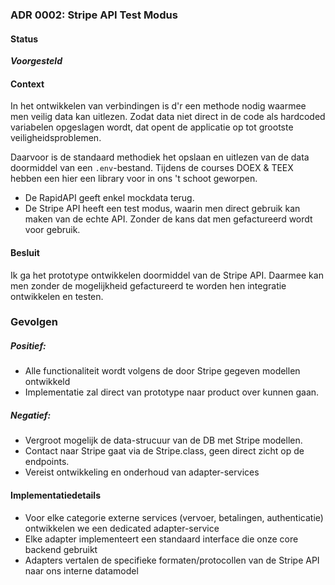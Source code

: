 ### ADR 0002: Stripe API Test Modus

#### Status
_**Voorgesteld**_
#### Context
In het ontwikkelen van verbindingen is d'r een methode nodig waarmee men veilig data kan uitlezen. Zodat data niet direct in de code als hardcoded variabelen opgeslagen wordt, dat opent de applicatie op tot grootste veiligheidsproblemen. 

Daarvoor is de standaard methodiek het opslaan en uitlezen van de data doormiddel van een `.env`-bestand. Tijdens de courses DOEX & TEEX hebben een hier een library voor in ons 't schoot geworpen. 

- De RapidAPI geeft enkel mockdata terug.
- De Stripe API heeft een test modus, waarin men direct gebruik kan maken van de echte API. Zonder de kans dat men gefactureerd wordt voor gebruik.

#### Besluit
Ik ga het prototype ontwikkelen doormiddel van de Stripe API. Daarmee kan men zonder de mogelijkheid gefactureerd te worden hen integratie ontwikkelen en testen.

### Gevolgen

##### Positief:

- Alle functionaliteit wordt volgens de door Stripe gegeven modellen ontwikkeld
- Implementatie zal direct van prototype naar product over kunnen gaan.

##### Negatief:

- Vergroot mogelijk de data-strucuur van de DB met Stripe modellen.
- Contact naar Stripe gaat via de Stripe.class, geen direct zicht op de endpoints.
- Vereist ontwikkeling en onderhoud van adapter-services

#### Implementatiedetails

- Voor elke categorie externe services (vervoer, betalingen, authenticatie) ontwikkelen we een dedicated adapter-service
- Elke adapter implementeert een standaard interface die onze core backend gebruikt
- Adapters vertalen de specifieke formaten/protocollen van de Stripe API naar ons interne datamodel
